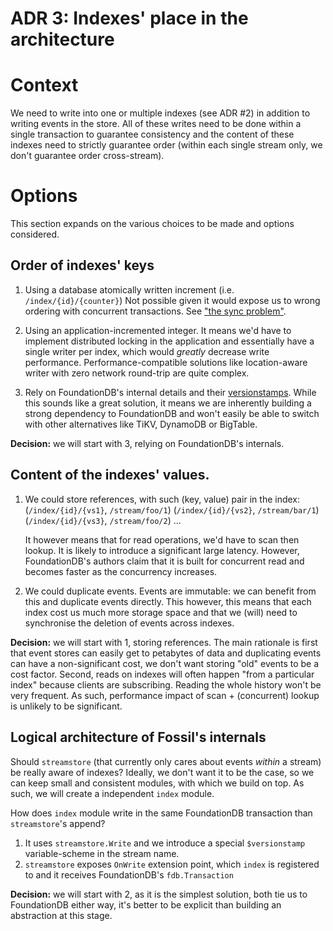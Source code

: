 # ADR 3: Indexes' place in the architecture

# Context

We need to write into one or multiple indexes (see ADR #2) in addition to writing events in the store. All of
these writes need to be done within a single transaction to guarantee consistency and the content of these
indexes need to strictly guarantee order (within each single stream only, we don't guarantee order cross-stream).

# Options

This section expands on the various choices to be made and options considered.

## Order of indexes' keys

1. Using a database atomically written increment (i.e. `/index/{id}/{counter}`)
   Not possible given it would expose us to wrong ordering with concurrent transactions. See ["the sync problem"](https://www.youtube.com/watch?v=64UzH5p-bw0).

2. Using an application-incremented integer.
   It means we'd have to implement distributed locking in the application and essentially have a single writer
   per index, which would _greatly_ decrease write performance. Performance-compatible solutions like
   location-aware writer with zero network round-trip are quite complex. 

3. Rely on FoundationDB's internal details and their [versionstamps](https://apple.github.io/foundationdb/data-modeling.html#versionstamps).
   While this sounds like a great solution, it means we are inherently building a strong dependency to FoundationDB
   and won't easily be able to switch with other alternatives like TiKV, DynamoDB or BigTable. 

**Decision:** we will start with 3, relying on FoundationDB's internals.

## Content of the indexes' values.

1. We could store references, with such (key, value) pair in the index:
   (`/index/{id}/{vs1}`, `/stream/foo/1`)
   (`/index/{id}/{vs2}`, `/stream/bar/1`)
   (`/index/{id}/{vs3}`, `/stream/foo/2`)
   ...
    
   It however means that for read operations, we'd have to scan then lookup. It is likely
   to introduce a significant large latency. However, FoundationDB's authors claim that
   it is built for concurrent read and becomes faster as the concurrency increases.

2. We could duplicate events.
   Events are immutable: we can benefit from this and duplicate events directly. This however,
   this means that each index cost us much more storage space and that we (will) need to
   synchronise the deletion of events across indexes.

**Decision:** we will start with 1, storing references. The main rationale is first that event stores 
can easily get to petabytes of data and duplicating events can have a non-significant cost, we don't
want storing "old" events to be a cost factor. Second, reads on indexes will often happen "from a particular index"
because clients are subscribing. Reading the whole history won't be very frequent. As such, performance impact
of scan + (concurrent) lookup is unlikely to be significant.
   

## Logical architecture of Fossil's internals

Should `streamstore` (that currently only cares about events _within_ a stream) be really aware of indexes? 
Ideally, we don't want it to be the case, so we can keep small and consistent modules, with which we build on top.
As such, we will create a independent `index` module. 

How does `index` module write in the same FoundationDB transaction than `streamstore`'s append?
1. It uses `streamstore.Write` and we introduce a special `$versionstamp` variable-scheme in the stream name.
2. `streamstore` exposes `OnWrite` extension point, which `index` is registered to and it receives FoundationDB's `fdb.Transaction`

**Decision:** we will start with 2, as it is the simplest solution, both tie us to FoundationDB either way, it's better
to be explicit than building an abstraction at this stage.
